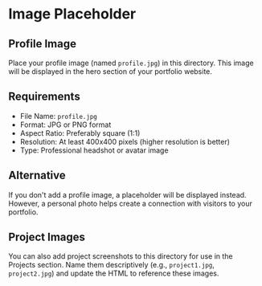 # Image Placeholder

## Profile Image

Place your profile image (named `profile.jpg`) in this directory. This image will be displayed in the hero section of your portfolio website.

## Requirements

- File Name: `profile.jpg`
- Format: JPG or PNG format
- Aspect Ratio: Preferably square (1:1)
- Resolution: At least 400x400 pixels (higher resolution is better)
- Type: Professional headshot or avatar image

## Alternative

If you don't add a profile image, a placeholder will be displayed instead. However, a personal photo helps create a connection with visitors to your portfolio.

## Project Images

You can also add project screenshots to this directory for use in the Projects section. 
Name them descriptively (e.g., `project1.jpg`, `project2.jpg`) and update the HTML to reference these images. 